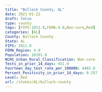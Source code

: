 ```yaml
---
title: "Bullock County, AL"
date: 2021-01-22
draft: false
type: county
tags: [FIPS:1011.0,FEMA:4.0,Non-core,Red]
categories: [AL]
County: Bullock County
State: AL
FIPS: 1011.0
FEMA_Region: 4.0
Population: 10101.0
NCHS_Urban_Rural_Classification: Non-core
Tests_in_prior_14_days: 451.0
Fourteen_day_test_rate_per_100000: 4465.0
Percent_Positivity_in_prior_14_days: 0.257
Level: Red
url: /states/AL/bullock-county
---
```



